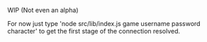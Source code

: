 WIP (Not even an alpha)

For now just type 'node src/lib/index.js game username password character' to get the first stage of the connection resolved.
